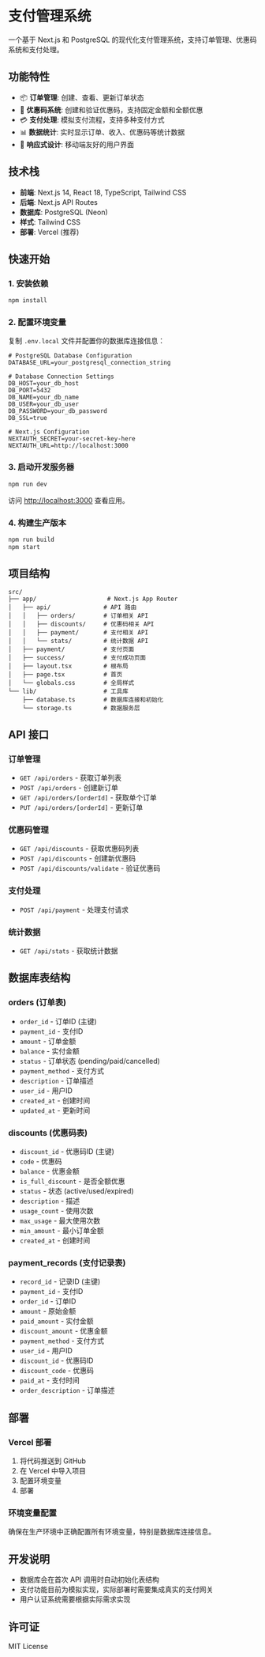 # 支付管理系统

一个基于 Next.js 和 PostgreSQL 的现代化支付管理系统，支持订单管理、优惠码系统和支付处理。

## 功能特性

- 📦 **订单管理**: 创建、查看、更新订单状态
- 🎫 **优惠码系统**: 创建和验证优惠码，支持固定金额和全额优惠
- 💳 **支付处理**: 模拟支付流程，支持多种支付方式
- 📊 **数据统计**: 实时显示订单、收入、优惠码等统计数据
- 📱 **响应式设计**: 移动端友好的用户界面

## 技术栈

- **前端**: Next.js 14, React 18, TypeScript, Tailwind CSS
- **后端**: Next.js API Routes
- **数据库**: PostgreSQL (Neon)
- **样式**: Tailwind CSS
- **部署**: Vercel (推荐)

## 快速开始

### 1. 安装依赖

```bash
npm install
```

### 2. 配置环境变量

复制 `.env.local` 文件并配置你的数据库连接信息：

```env
# PostgreSQL Database Configuration
DATABASE_URL=your_postgresql_connection_string

# Database Connection Settings
DB_HOST=your_db_host
DB_PORT=5432
DB_NAME=your_db_name
DB_USER=your_db_user
DB_PASSWORD=your_db_password
DB_SSL=true

# Next.js Configuration
NEXTAUTH_SECRET=your-secret-key-here
NEXTAUTH_URL=http://localhost:3000
```

### 3. 启动开发服务器

```bash
npm run dev
```

访问 [http://localhost:3000](http://localhost:3000) 查看应用。

### 4. 构建生产版本

```bash
npm run build
npm start
```

## 项目结构

```
src/
├── app/                    # Next.js App Router
│   ├── api/               # API 路由
│   │   ├── orders/        # 订单相关 API
│   │   ├── discounts/     # 优惠码相关 API
│   │   ├── payment/       # 支付相关 API
│   │   └── stats/         # 统计数据 API
│   ├── payment/           # 支付页面
│   ├── success/           # 支付成功页面
│   ├── layout.tsx         # 根布局
│   ├── page.tsx           # 首页
│   └── globals.css        # 全局样式
└── lib/                   # 工具库
    ├── database.ts        # 数据库连接和初始化
    └── storage.ts         # 数据服务层
```

## API 接口

### 订单管理
- `GET /api/orders` - 获取订单列表
- `POST /api/orders` - 创建新订单
- `GET /api/orders/[orderId]` - 获取单个订单
- `PUT /api/orders/[orderId]` - 更新订单

### 优惠码管理
- `GET /api/discounts` - 获取优惠码列表
- `POST /api/discounts` - 创建新优惠码
- `POST /api/discounts/validate` - 验证优惠码

### 支付处理
- `POST /api/payment` - 处理支付请求

### 统计数据
- `GET /api/stats` - 获取统计数据

## 数据库表结构

### orders (订单表)
- `order_id` - 订单ID (主键)
- `payment_id` - 支付ID
- `amount` - 订单金额
- `balance` - 实付金额
- `status` - 订单状态 (pending/paid/cancelled)
- `payment_method` - 支付方式
- `description` - 订单描述
- `user_id` - 用户ID
- `created_at` - 创建时间
- `updated_at` - 更新时间

### discounts (优惠码表)
- `discount_id` - 优惠码ID (主键)
- `code` - 优惠码
- `balance` - 优惠金额
- `is_full_discount` - 是否全额优惠
- `status` - 状态 (active/used/expired)
- `description` - 描述
- `usage_count` - 使用次数
- `max_usage` - 最大使用次数
- `min_amount` - 最小订单金额
- `created_at` - 创建时间

### payment_records (支付记录表)
- `record_id` - 记录ID (主键)
- `payment_id` - 支付ID
- `order_id` - 订单ID
- `amount` - 原始金额
- `paid_amount` - 实付金额
- `discount_amount` - 优惠金额
- `payment_method` - 支付方式
- `user_id` - 用户ID
- `discount_id` - 优惠码ID
- `discount_code` - 优惠码
- `paid_at` - 支付时间
- `order_description` - 订单描述

## 部署

### Vercel 部署

1. 将代码推送到 GitHub
2. 在 Vercel 中导入项目
3. 配置环境变量
4. 部署

### 环境变量配置

确保在生产环境中正确配置所有环境变量，特别是数据库连接信息。

## 开发说明

- 数据库会在首次 API 调用时自动初始化表结构
- 支付功能目前为模拟实现，实际部署时需要集成真实的支付网关
- 用户认证系统需要根据实际需求实现

## 许可证

MIT License